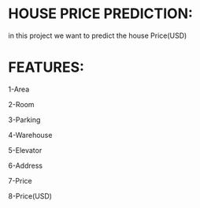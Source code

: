 # HOUSE PRICE PREDICTION:

in this project we want to predict the house Price(USD)

# FEATURES:

1-Area

2-Room  

3-Parking

4-Warehouse 

5-Elevator 

6-Address  

7-Price     

8-Price(USD)  